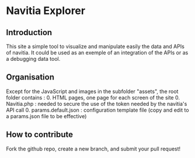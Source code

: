 Navitia Explorer
================

Introduction
------------
This site a simple tool to visualize and manipulate easily the data and APIs of navitia.
It could be used as an exemple of an integration of the APIs or as a debugging data tool.

Organisation
------------
Except for the JavaScript and images in the subfolder "assets", the root folder contains :
0. HTML pages, one page for each screen of the site
0. Navitia.php : needed to secure the use of the token needed by the navitia's API call
0. params.default.json : configuration template file (copy and edit to a params.json file to be effective)


How to contribute
-----------------
Fork the github repo, create a new branch, and submit your pull request!
 
